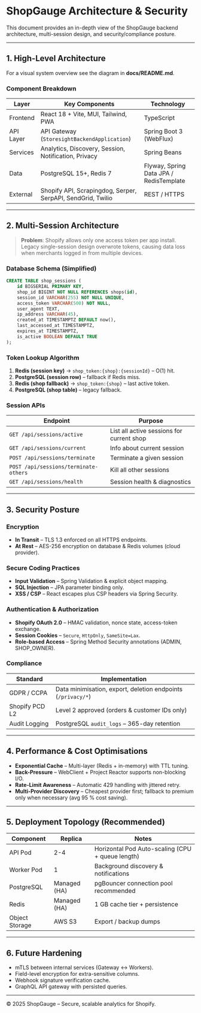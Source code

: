 # ShopGauge Architecture & Security

This document provides an in-depth view of the ShopGauge backend architecture, multi-session design, and security/compliance posture.

---

## 1. High-Level Architecture

For a visual system overview see the diagram in **docs/README.md**.

### Component Breakdown

| Layer | Key Components | Technology |
|-------|----------------|------------|
| Frontend | React 18 + Vite, MUI, Tailwind, PWA | TypeScript |
| API Layer | API Gateway (`StoresightBackendApplication`) | Spring Boot 3 (WebFlux) |
| Services | Analytics, Discovery, Session, Notification, Privacy | Spring Beans |
| Data | PostgreSQL 15+, Redis 7 | Flyway, Spring Data JPA / RedisTemplate |
| External | Shopify API, Scrapingdog, Serper, SerpAPI, SendGrid, Twilio | REST / HTTPS |

---

## 2. Multi-Session Architecture

> **Problem**: Shopify allows only one access token per app install. Legacy single-session design overwrote tokens, causing data loss when merchants logged in from multiple devices.

### Database Schema (Simplified)

```sql
CREATE TABLE shop_sessions (
    id BIGSERIAL PRIMARY KEY,
    shop_id BIGINT NOT NULL REFERENCES shops(id),
    session_id VARCHAR(255) NOT NULL UNIQUE,
    access_token VARCHAR(500) NOT NULL,
    user_agent TEXT,
    ip_address VARCHAR(45),
    created_at TIMESTAMPTZ DEFAULT now(),
    last_accessed_at TIMESTAMPTZ,
    expires_at TIMESTAMPTZ,
    is_active BOOLEAN DEFAULT TRUE
);
```

### Token Lookup Algorithm

1. **Redis (session key)** → `shop_token:{shop}:{sessionId}` – O(1) hit.
2. **PostgreSQL (session row)** – fallback if Redis miss.
3. **Redis (shop fallback)** → `shop_token:{shop}` – last active token.
4. **PostgreSQL (shop table)** – legacy fallback.

### Session APIs

| Endpoint | Purpose |
|----------|---------|
| `GET /api/sessions/active` | List all active sessions for current shop |
| `GET /api/sessions/current` | Info about current session |
| `POST /api/sessions/terminate` | Terminate a given session |
| `POST /api/sessions/terminate-others` | Kill all other sessions |
| `GET /api/sessions/health` | Session health & diagnostics |

---

## 3. Security Posture

### Encryption

* **In Transit** – TLS 1.3 enforced on all HTTPS endpoints.
* **At Rest** – AES-256 encryption on database & Redis volumes (cloud provider).

### Secure Coding Practices

* **Input Validation** – Spring Validation & explicit object mapping.
* **SQL Injection** – JPA parameter binding only.
* **XSS / CSP** – React escapes plus CSP headers via Spring Security.

### Authentication & Authorization

* **Shopify OAuth 2.0** – HMAC validation, nonce state, access-token exchange.
* **Session Cookies** – `Secure`, `HttpOnly`, `SameSite=Lax`.
* **Role-based Access** – Spring Method Security annotations (ADMIN, SHOP_OWNER).

### Compliance

| Standard | Implementation |
|----------|----------------|
| GDPR / CCPA | Data minimisation, export, deletion endpoints (`/privacy/*`) |
| Shopify PCD L2 | Level 2 approved (orders & customer IDs only) |
| Audit Logging | PostgreSQL `audit_logs` – 365-day retention |

---

## 4. Performance & Cost Optimisations

* **Exponential Cache** – Multi-layer (Redis + in-memory) with TTL tuning.
* **Back-Pressure** – WebClient + Project Reactor supports non-blocking I/O.
* **Rate-Limit Awareness** – Automatic 429 handling with jittered retry.
* **Multi-Provider Discovery** – Cheapest provider first; fallback to premium only when necessary (avg 95 % cost saving).

---

## 5. Deployment Topology (Recommended)

| Component | Replica | Notes |
|-----------|---------|-------|
| API Pod | 2-4 | Horizontal Pod Auto-scaling (CPU + queue length) |
| Worker Pod | 1 | Background discovery & notifications |
| PostgreSQL | Managed (HA) | pgBouncer connection pool recommended |
| Redis | Managed (HA) | 1 GB cache tier + persistence |
| Object Storage | AWS S3 | Export / backup dumps |

---

## 6. Future Hardening

* mTLS between internal services (Gateway ↔ Workers).
* Field-level encryption for extra-sensitive columns.
* Webhook signature verification cache.
* GraphQL API gateway with persisted queries.

---

© 2025 ShopGauge – Secure, scalable analytics for Shopify. 